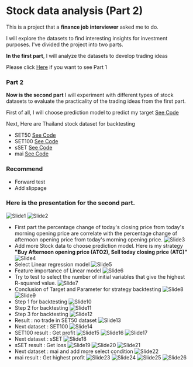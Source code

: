 # Stock data analysis (Part 2)

This is a project that a **finance job interviewer** asked me to do. 

I will explore the datasets to find interesting insights for investment purposes. I've divided the project into two parts. 

**In the first part**, I will analyze the datasets to develop trading ideas

Please click [Here](https://github.com/golfung/Investment/tree/main/Stock_data_analysis_part_1) if you want to see Part 1

### Part 2

**Now is the second part** I will experiment with different types of stock datasets to evaluate the practicality of the trading ideas from the first part.

First of all, I will choose prediction model to predict my target [See Code](https://github.com/golfung/Investment/blob/main/Stock_data_analysis_part_2/Stock%20data%20ver2.ipynb)

Next, Here are Thailand stock dataset for backtesting
- SET50 [See Code](https://github.com/golfung/Investment/blob/main/Stock_data_analysis_part_2/Stock%20data%20SET50.ipynb)
- SET100 [See Code](https://github.com/golfung/Investment/blob/main/Stock_data_analysis_part_2/Stock%20data%20SET100.ipynb)
- sSET [See Code](https://github.com/golfung/Investment/blob/main/Stock_data_analysis_part_2/Stock%20data%20sSET.ipynb)
- mai [See Code](https://github.com/golfung/Investment/blob/main/Stock_data_analysis_part_2/Stock%20data%20mai.ipynb)

### Recommend
- Forward test
- Add slippage

### Here is the presentation for the second part.

![Slide1](https://user-images.githubusercontent.com/77894515/232231512-1c340881-fcad-4cbc-a1e1-f019d4880bce.PNG)
![Slide2](https://user-images.githubusercontent.com/77894515/232231522-dbf7e997-6cdb-4338-848a-6e84f2a7db4d.PNG)
- First part the percentage change of today's closing price from today's morning opening price are correlate with the percentage change of afternoon opening price from today's morning opening price.
![Slide3](https://user-images.githubusercontent.com/77894515/232231526-cc25e072-d129-421a-917c-ed18f4e5e397.PNG)
- Add more Stock data to choose prediction model. Here is my strategy **"Buy Afternoon opening price (ATO2), Sell today closing price (ATC)"** 
![Slide4](https://user-images.githubusercontent.com/77894515/232231532-1367b391-21ab-46ce-9369-093f6e90c754.PNG)
- Select Linear regression model
![Slide5](https://user-images.githubusercontent.com/77894515/232231536-0489f849-d831-4a74-8435-7dce7a246050.PNG)
- Feature importance of Linear model
![Slide6](https://user-images.githubusercontent.com/77894515/232231539-b0e10a21-8961-4b00-a268-976e3ca02284.PNG)
- Try to test to select the number of initial variables that give the highest R-squared value.
![Slide7](https://user-images.githubusercontent.com/77894515/232231543-0b92f8c7-f7c5-42aa-8e92-755ea7a258c7.PNG)
- Conclusion of Target and Parameter for strategy backtesting
![Slide8](https://user-images.githubusercontent.com/77894515/232231547-d3171043-cfdf-4351-8474-fb7714759938.PNG)
![Slide9](https://user-images.githubusercontent.com/77894515/232231550-c6f1de80-8f45-43db-b70b-b465deac29fb.PNG)
- Step 1 for backtesting
![Slide10](https://user-images.githubusercontent.com/77894515/232231553-0cba0e0d-a817-4605-886e-97667bfb5227.PNG)
- Step 2 for backtesting
![Slide11](https://user-images.githubusercontent.com/77894515/232231556-c76970e0-0632-4e58-9324-c3c5f1076b90.PNG)
- Step 3 for backtesting
![Slide12](https://user-images.githubusercontent.com/77894515/232231561-2d031f57-7ba4-4d79-8e8e-9557f901fdce.PNG)
- Result : no trade in SET50 dataset
![Slide13](https://user-images.githubusercontent.com/77894515/232231565-50600a8d-877b-431d-a27a-1cb93d4bcf62.PNG)
- Next dataset : SET100
![Slide14](https://user-images.githubusercontent.com/77894515/232231570-52bc931b-6821-44d1-90de-7cbaa9584a50.PNG)
- SET100 result : Get profit
![Slide15](https://user-images.githubusercontent.com/77894515/232231574-9f71cbfc-cf29-48ac-b533-efbe4bfcaca1.PNG)
![Slide16](https://user-images.githubusercontent.com/77894515/232231577-97b7142e-3f4b-4fef-bbf0-47fc3dcb4feb.PNG)
![Slide17](https://user-images.githubusercontent.com/77894515/232231580-f2d2dd09-da52-4418-9066-3938752e5a1a.PNG)
- Next dataset : sSET
![Slide18](https://user-images.githubusercontent.com/77894515/232231584-fc84413d-81b0-41b4-8a72-7c182e096cb5.PNG)
- sSET result : Get loss
![Slide19](https://user-images.githubusercontent.com/77894515/232231589-ddcbcb9d-5ff1-4db3-beb8-74fcbb439c69.PNG)
![Slide20](https://user-images.githubusercontent.com/77894515/232231592-5ed52832-3c4f-4da3-8a88-98ec2cd71013.PNG)
![Slide21](https://user-images.githubusercontent.com/77894515/232231596-b85c99a5-1585-49c1-87d6-c53bba8d2ff8.PNG)
- Next dataset : mai and add more select condition
![Slide22](https://user-images.githubusercontent.com/77894515/232231600-a969c5a4-bac9-465b-8b84-33e9ccd7a9e3.PNG)
- mai result : Get highest profit
![Slide23](https://user-images.githubusercontent.com/77894515/232231603-8686b5c8-0ad3-41cf-bea3-07eef707037d.PNG)
![Slide24](https://user-images.githubusercontent.com/77894515/232231607-811fba15-cccd-4e0c-b72a-2f271c7ea9b2.PNG)
![Slide25](https://user-images.githubusercontent.com/77894515/232231611-3129bf30-858f-4a01-9414-456d916c4946.PNG)
![Slide26](https://user-images.githubusercontent.com/77894515/232231614-b4957a03-1d5d-43ef-b405-b14e00bce490.PNG)
